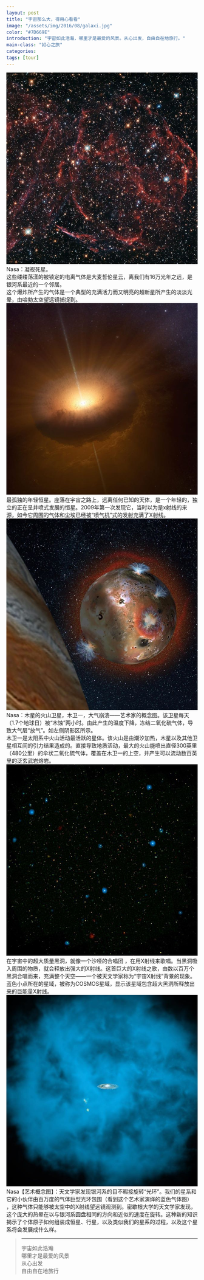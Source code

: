 ```yaml
---
layout: post
title: "宇宙那么大，得用心看看"
image: "/assets/img/2016/08/galaxi.jpg"
color: "#7D669E"
introduction: "宇宙如此浩瀚，哪里才是最爱的风景。从心出发，自由自在地旅行。"
main-class: "如心之旅"
categories: 
tags: [tour]
---
```

![deadstar](/assets/img/2016/08/deadstar.jpg)
Nasa：凝视死星。  
这些缕缕荡漾的被锁定的电离气体是大麦哲伦星云，离我们有16万光年之远，是银河系最近的一个邻居。  
这个爆炸所产生的气体是一个典型的充满活力而又明亮的超新星所产生的淡淡光晕，由哈勃太空望远镜捕捉到。  
![deadstar](/assets/img/2016/08/lonelinessstar.jpg)
最孤独的年轻恒星。座落在宇宙之路上，远离任何已知的天体，是一个年轻的，独立的正在呈井喷式发展的恒星。2009年第一次发现它，当时以为是x射线的来源，如今它周围的气体和尘埃已经被“喷气机”式的发射充满了X射线。  
![deadstar](/assets/img/2016/08/io.jpg)
Nasa：木星的火山卫星，木卫一，大气崩溃——艺术家的概念图。该卫星每天（1.7个地球日）被“木蚀”两小时。由此产生的温度下降，冻结二氧化硫气体，导致大气层“放气”。如左侧阴影区所示。  
木卫一是太阳系中火山活动最活跃的星体。该火山是由潮汐加热，木星以及其他卫星相互间的引力结果造成的。直接导致地质活动，最大的火山能喷出直径300英里（480公里）的伞状二氧化硫气体，覆盖在木卫一的上空，并产生可以流动数百英里的泛玄武岩熔岩。  
![deadstar](/assets/img/2016/08/blackhole.jpg) 
在宇宙中的超大质量黑洞，就像一个沙哑的合唱团 ，在用X射线来歌唱。当黑洞吸入周围的物质，就会释放出强大的X射线。这首巨大的X射线之歌，由数以百万个黑洞合唱而来，充满整个天空——一个被天文学家称为“宇宙X射线”背景的现象。  
蓝色小点所在的星域，被称为COSMOS星域，显示该星域包含超大黑洞所释放出来的巨能量X射线。  
![deadstar](/assets/img/2016/08/galaxi.jpg)
Nasa【艺术概念图】：天文学家发现银河系的目不暇接旋转“光环”。我们的星系和它的小伙伴由百万度的气体巨型光环包围（看到这个艺术家演绎的蓝色气体图） ，这种气体只能够被太空中的X射线望远镜观测到。密歇根大学的天文学家发现，这个庞大的热晕在以与银河系圆盘相同的方向和近似的速度在旋转。这种新的知识揭示了个体原子如何组装成恒星、行星，以及类似我们的星系的过程，以及这个星系将会发展成什么样。  

> ******************  
> 宇宙如此浩瀚  
> 哪里才是最爱的风景  
> 从心出发  
> 自由自在地旅行  